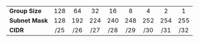 |                 |     |     |     |     |     |     |     |     |
| --------------- |:---:|:---:|:---:|:---:|:---:|:---:|:---:|:---:|
| **Group Size**  | 128 | 64  | 32  | 16  |  8  |  4  |  2  |  1  |
| **Subnet Mask** | 128 | 192 | 224 | 240 | 248 | 252 | 254 | 255 |
| **CIDR**        | /25 | /26 | /27 | /28 | /29 | /30 | /31 | /32 |
